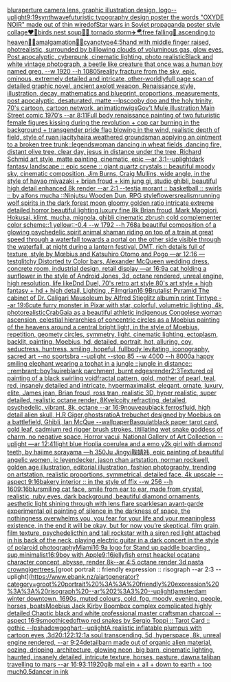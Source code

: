 [blur](https://www.ebank.nz/aiartgenerator?category=blur)[aperture camera lens, graphic illustration design, logo](https://www.ebank.nz/aiartgenerator?category=aperture%20camera%20lens%2C%20graphic%20illustration%20design%2C%20logo)[--uplight](https://www.ebank.nz/aiartgenerator?category=--uplight)[9:19](https://www.ebank.nz/aiartgenerator?category=9%3A19)[synthwave](https://www.ebank.nz/aiartgenerator?category=synthwave)[futuristic  typography design poster the words "OXYDE NOIR" made out of thin wire](https://www.ebank.nz/aiartgenerator?category=futuristic%20%20typography%20design%20poster%20the%20words%20%22OXYDE%20NOIR%22%20made%20out%20of%20thin%20wire)[dof](https://www.ebank.nz/aiartgenerator?category=dof)[Star wars in Soviet propaganda poster style collage](https://www.ebank.nz/aiartgenerator?category=Star%20wars%20in%20Soviet%20propaganda%20poster%20style%20collage)[❤️💊birds nest soup🐥🥬 tornado storm✈️🪂free falling🤮 ascending to heaven🧖🏻amalgamation😶‍🌫️cyanotype](https://www.ebank.nz/aiartgenerator?category=%E2%9D%A4%EF%B8%8F%F0%9F%92%8Abirds%20nest%20soup%F0%9F%90%A5%F0%9F%A5%AC%20tornado%20storm%E2%9C%88%EF%B8%8F%F0%9F%AA%82free%20falling%F0%9F%A4%AE%20ascending%20to%20heaven%F0%9F%A7%96%F0%9F%8F%BBamalgamation%F0%9F%98%B6%E2%80%8D%F0%9F%8C%AB%EF%B8%8Fcyanotype)[4:5](https://www.ebank.nz/aiartgenerator?category=4%3A5)[hand with middle finger raised, photrealistic,  surrounded by billlowing clouds of voluminous gas, glow eyes, Post apocalyptic, cyberpunk, cinematic lighting, photo realistic](https://www.ebank.nz/aiartgenerator?category=hand%20with%20middle%20finger%20raised%2C%20photrealistic%2C%20%20surrounded%20by%20billlowing%20clouds%20of%20voluminous%20gas%2C%20glow%20eyes%2C%20Post%20apocalyptic%2C%20cyberpunk%2C%20cinematic%20lighting%2C%20photo%20realistic)[Black and white vintage photograph, a beetle like creature that once was a human boy named greg. --w 1920 --h 1080](https://www.ebank.nz/aiartgenerator?category=Black%20and%20white%20vintage%20photograph%2C%20a%20beetle%20like%20creature%20that%20once%20was%20a%20human%20boy%20named%20greg.%20--w%201920%20--h%201080)[5](https://www.ebank.nz/aiartgenerator?category=5)[reality fracture from the sky, epic, ominous, extremely detailed and intricate, other-worldly](https://www.ebank.nz/aiartgenerator?category=reality%20fracture%20from%20the%20sky%2C%20epic%2C%20ominous%2C%20extremely%20detailed%20and%20intricate%2C%20other-worldly)[full page scan of detailed graphic novel, ancient axolotl weapon, Renaissance style, illustration, decay, mathematics and blueprint, proportions, measurements, post apocalyptic, desaturated, matte --lp](https://www.ebank.nz/aiartgenerator?category=full%20page%20scan%20of%20detailed%20graphic%20novel%2C%20ancient%20axolotl%20weapon%2C%20Renaissance%20style%2C%20illustration%2C%20decay%2C%20mathematics%20and%20blueprint%2C%20proportions%2C%20measurements%2C%20post%20apocalyptic%2C%20desaturated%2C%20matte%20--lp)[scooby doo and the holy trinity, 70's cartoon, cartoon network, animation](https://www.ebank.nz/aiartgenerator?category=scooby%20doo%20and%20the%20holy%20trinity%2C%2070%27s%20cartoon%2C%20cartoon%20network%2C%20animation)[wigs](https://www.ebank.nz/aiartgenerator?category=wigs)[Gov’t Mule illustration Main Street comic 1970’s --ar 8:11](https://www.ebank.nz/aiartgenerator?category=Gov%E2%80%99t%20Mule%20illustration%20Main%20Street%20comic%201970%E2%80%99s%20--ar%208%3A11)[Full body renaissance painting of two futuristic female figures kissing during the revolution + cop car burning in the background + transgender pride flag blowing in the wind, realistic depth of field, style of ruan jia](https://www.ebank.nz/aiartgenerator?category=Full%20body%20renaissance%20painting%20of%20two%20futuristic%20female%20figures%20kissing%20during%20the%20revolution%20%2B%20cop%20car%20burning%20in%20the%20background%20%2B%20transgender%20pride%20flag%20blowing%20in%20the%20wind%2C%20realistic%20depth%20of%20field%2C%20style%20of%20ruan%20jia)[city](https://www.ebank.nz/aiartgenerator?category=city)[hair](https://www.ebank.nz/aiartgenerator?category=hair)[a weathered groundsman applying an ointment to a broken tree trunk](https://www.ebank.nz/aiartgenerator?category=a%20weathered%20groundsman%20applying%20an%20ointment%20to%20a%20broken%20tree%20trunk)[::](https://www.ebank.nz/aiartgenerator?category=%3A%3A)[legends](https://www.ebank.nz/aiartgenerator?category=legends)[woman dancing in wheat fields ,dancing fire, distant olive tree, clear day, jesus in distance under the tree, Richard Schmid art style, matte painting, cinematic, epic —ar 3:1](https://www.ebank.nz/aiartgenerator?category=woman%20dancing%20in%20wheat%20fields%20%2Cdancing%20fire%2C%20distant%20olive%20tree%2C%20clear%20day%2C%20jesus%20in%20distance%20under%20the%20tree%2C%20Richard%20Schmid%20art%20style%2C%20matte%20painting%2C%20cinematic%2C%20epic%20%E2%80%94ar%203%3A1)[--uplight](https://www.ebank.nz/aiartgenerator?category=--uplight)[dark fantasy landscape :: epic scene :: giant quartz crystals :: beautiful moody sky, cinematic composition, Jim Burns, Craig Mullins, wide angle, in the style of hayao miyazaki + brian froud + kim jung gi, studio ghibli, beautiful high detail enhanced 8k render --ar 2:1 --test](https://www.ebank.nz/aiartgenerator?category=dark%20fantasy%20landscape%20%3A%3A%20epic%20scene%20%3A%3A%20giant%20quartz%20crystals%20%3A%3A%20beautiful%20moody%20sky%2C%20cinematic%20composition%2C%20Jim%20Burns%2C%20Craig%20Mullins%2C%20wide%20angle%2C%20in%20the%20style%20of%20hayao%20miyazaki%20%2B%20brian%20froud%20%2B%20kim%20jung%20gi%2C%20studio%20ghibli%2C%20beautiful%20high%20detail%20enhanced%208k%20render%20--ar%202%3A1%20--test)[ja morant :: basketball :: swirls :: by alfons mucha ::](https://www.ebank.nz/aiartgenerator?category=ja%20morant%20%3A%3A%20basketball%20%3A%3A%20swirls%20%3A%3A%20by%20alfons%20mucha%20%3A%3A)[Ninjutsu Wooden Dun, RPG style](https://www.ebank.nz/aiartgenerator?category=Ninjutsu%20Wooden%20Dun%2C%20RPG%20style)[flowers](https://www.ebank.nz/aiartgenerator?category=flowers)[realism](https://www.ebank.nz/aiartgenerator?category=realism)[running wolf spirits in the dark forest moon gloomy golden ratio intricate extreme detailed horror beautiful lighting luxury fine 8k Brian froud, Mark Maggiori, Hokusai, klimt, mucha, mignola, ghibli cinematic zbrush cold complementer color scheme::1 yellow::-0.4 --w 1792 --h 768](https://www.ebank.nz/aiartgenerator?category=running%20wolf%20spirits%20in%20the%20dark%20forest%20moon%20gloomy%20golden%20ratio%20intricate%20extreme%20detailed%20horror%20beautiful%20lighting%20luxury%20fine%208k%20Brian%20froud%2C%20Mark%20Maggiori%2C%20Hokusai%2C%20klimt%2C%20mucha%2C%20mignola%2C%20ghibli%20cinematic%20zbrush%20cold%20complementer%20color%20scheme%3A%3A1%20yellow%3A%3A-0.4%20--w%201792%20--h%20768)[a beautiful composition of a glowing psychedelic spirit animal shaman riding on top of a train at great speed through a waterfall towards a portal on the other side visible through the waterfall, at night during a lantern festival, DMT,  rich details full of texture, style by Mœbius and Katsuhiro Otomo and Pogo —ar 12:16 —test](https://www.ebank.nz/aiartgenerator?category=a%20beautiful%20composition%20of%20a%20glowing%20psychedelic%20spirit%20animal%20shaman%20riding%20on%20top%20of%20a%20train%20at%20great%20speed%20through%20a%20waterfall%20towards%20a%20portal%20on%20the%20other%20side%20visible%20through%20the%20waterfall%2C%20at%20night%20during%20a%20lantern%20festival%2C%20DMT%2C%20%20rich%20details%20full%20of%20texture%2C%20style%20by%20M%C5%93bius%20and%20Katsuhiro%20Otomo%20and%20Pogo%20%E2%80%94ar%2012%3A16%20%E2%80%94test)[glitchy Distorted tv Color bars, Alexander McQueen wedding dress, concrete room, industrial design, retail display —ar 16:9](https://www.ebank.nz/aiartgenerator?category=glitchy%20Distorted%20tv%20Color%20bars%2C%20Alexander%20McQueen%20wedding%20dress%2C%20concrete%20room%2C%20industrial%20design%2C%20retail%20display%20%E2%80%94ar%2016%3A9)[a cat holding a sunflower in the style of Android Jones, 3d, octane rendered, unreal engine, high resolution, life like](https://www.ebank.nz/aiartgenerator?category=a%20cat%20holding%20a%20sunflower%20in%20the%20style%20of%20Android%20Jones%2C%203d%2C%20octane%20rendered%2C%20unreal%20engine%2C%20high%20resolution%2C%20life%20like)[Dnd Duel, 70's retro art style 80's art style + high fantasy + hd + high detail, Lighting , Filmgrian](https://www.ebank.nz/aiartgenerator?category=Dnd%20Duel%2C%2070%27s%20retro%20art%20style%2080%27s%20art%20style%20%2B%20high%20fantasy%20%2B%20hd%20%2B%20high%20detail%2C%20Lighting%20%2C%20Filmgrian)[16:9](https://www.ebank.nz/aiartgenerator?category=16%3A9)[Brutalist Pyramid The cabinet of Dr. Caligari Mausoleum by Alfred Stieglitz albumin print Tintype --ar 19:6](https://www.ebank.nz/aiartgenerator?category=Brutalist%20Pyramid%20The%20cabinet%20of%20Dr.%20Caligari%20Mausoleum%20by%20Alfred%20Stieglitz%20albumin%20print%20Tintype%20--ar%2019%3A6)[cute furry monster in Pixar with star, colorful, volumetric lighting, 4k, photorealistic](https://www.ebank.nz/aiartgenerator?category=cute%20furry%20monster%20in%20Pixar%20with%20star%2C%20colorful%2C%20volumetric%20lighting%2C%204k%2C%20photorealistic)[Crab](https://www.ebank.nz/aiartgenerator?category=Crab)[Gaia as a beautiful athletic indigenous Congolese woman ascension, celestial hierarchies of concentric circles as a Moebius painting of the heavens around a central bright light, in the style of Moebius, repetition, geomety circles, symmetry, light, cinematic lighting, ectoplasm, backlit, painting, Moebius, hd, detailed, portrait, hot, alluring, coy, seductress, huntress, smiling, hopeful, fullbody levitating, iconography, sacred art --no sportsbra --uplight --stop 85 --w 4000 --h 8000](https://www.ebank.nz/aiartgenerator?category=Gaia%20as%20a%20beautiful%20athletic%20indigenous%20Congolese%20woman%20ascension%2C%20celestial%20hierarchies%20of%20concentric%20circles%20as%20a%20Moebius%20painting%20of%20the%20heavens%20around%20a%20central%20bright%20light%2C%20in%20the%20style%20of%20Moebius%2C%20repetition%2C%20geomety%20circles%2C%20symmetry%2C%20light%2C%20cinematic%20lighting%2C%20ectoplasm%2C%20backlit%2C%20painting%2C%20Moebius%2C%20hd%2C%20detailed%2C%20portrait%2C%20hot%2C%20alluring%2C%20coy%2C%20seductress%2C%20huntress%2C%20smiling%2C%20hopeful%2C%20fullbody%20levitating%2C%20iconography%2C%20sacred%20art%20--no%20sportsbra%20--uplight%20--stop%2085%20--w%204000%20--h%208000)[a happy smiling elephant wearing a tophat in a jungle ::jungle in distance:: ::rembrant::](https://www.ebank.nz/aiartgenerator?category=a%20happy%20smiling%20elephant%20wearing%20a%20tophat%20in%20a%20jungle%20%3A%3Ajungle%20in%20distance%3A%3A%20%3A%3Arembrant%3A%3A)[boy](https://www.ebank.nz/aiartgenerator?category=boy)[1](https://www.ebank.nz/aiartgenerator?category=1)[suire](https://www.ebank.nz/aiartgenerator?category=suire)[blank parchment, burnt edges](https://www.ebank.nz/aiartgenerator?category=blank%20parchment%2C%20burnt%20edges)[render](https://www.ebank.nz/aiartgenerator?category=render)[2:3](https://www.ebank.nz/aiartgenerator?category=2%3A3)[Textured oil painting of a black swirling void](https://www.ebank.nz/aiartgenerator?category=Textured%20oil%20painting%20of%20a%20black%20swirling%20void)[fractal pattern, gold, mother of pearl, teal, red, insanely detailed and intricate, hypermaximalist, elegant, ornate, luxury, elite, James jean, Brian froud, ross tran, realistic 3D, hyper realistic, super detailed, realistic octane render, 8K](https://www.ebank.nz/aiartgenerator?category=fractal%20pattern%2C%20gold%2C%20mother%20of%20pearl%2C%20teal%2C%20red%2C%20insanely%20detailed%20and%20intricate%2C%20hypermaximalist%2C%20elegant%2C%20ornate%2C%20luxury%2C%20elite%2C%20James%20jean%2C%20Brian%20froud%2C%20ross%20tran%2C%20realistic%203D%2C%20hyper%20realistic%2C%20super%20detailed%2C%20realistic%20octane%20render%2C%208K)[velcoity refracting, detailed, psychedelic, vibrant, 8k, octane --ar 16:9](https://www.ebank.nz/aiartgenerator?category=velcoity%20refracting%2C%20detailed%2C%20psychedelic%2C%20vibrant%2C%208k%2C%20octane%20--ar%2016%3A9)[nouveau](https://www.ebank.nz/aiartgenerator?category=nouveau)[black ferrosfluid, high detail alien skull, H.R Giger,](https://www.ebank.nz/aiartgenerator?category=black%20ferrosfluid%2C%20high%20detail%20alien%20skull%2C%20H.R%20Giger%2C)[ghosts](https://www.ebank.nz/aiartgenerator?category=ghosts)[ratio](https://www.ebank.nz/aiartgenerator?category=ratio)[A trebuchet designed by Moebius on a battlefield, Ghibli, Ian McQue --wallpaper](https://www.ebank.nz/aiartgenerator?category=A%20trebuchet%20designed%20by%20Moebius%20on%20a%20battlefield%2C%20Ghibli%2C%20Ian%20McQue%20--wallpaper)[Basquiat](https://www.ebank.nz/aiartgenerator?category=Basquiat)[black paper tarot card, gold leaf, cadmium red rigger brush strokes, titillating wet snake goddess of charm, no negative space, Horror vacui, National Gallery of Art Collection  --uplight —ar 12:41](https://www.ebank.nz/aiartgenerator?category=black%20paper%20tarot%20card%2C%20gold%20leaf%2C%20cadmium%20red%20rigger%20brush%20strokes%2C%20titillating%20wet%20snake%20goddess%20of%20charm%2C%20no%20negative%20space%2C%20Horror%20vacui%2C%20National%20Gallery%20of%20Art%20Collection%20%20--uplight%20%E2%80%94ar%2012%3A41)[light blue Hoplia coerulea and a emo y2k girl with diamond teeth,  by hajime sorayama —h 350](https://www.ebank.nz/aiartgenerator?category=light%20blue%20Hoplia%20coerulea%20and%20a%20emo%20y2k%20girl%20with%20diamond%20teeth%2C%20%20by%20hajime%20sorayama%20%E2%80%94h%20350)[Ju Jingyi鞠婧祎, epic painting of beautiful angelic women, jc leyendecker, jason chan artstation, norman rockwell, golden age illustration, editorial illustration, fashion photography, trending on artstation, realistic proportions, symmetrical, detailed face, 4k upscale --aspect 9:16](https://www.ebank.nz/aiartgenerator?category=Ju%20Jingyi%E9%9E%A0%E5%A9%A7%E7%A5%8E%2C%20epic%20painting%20of%20beautiful%20angelic%20women%2C%20jc%20leyendecker%2C%20jason%20chan%20artstation%2C%20norman%20rockwell%2C%20golden%20age%20illustration%2C%20editorial%20illustration%2C%20fashion%20photography%2C%20trending%20on%20artstation%2C%20realistic%20proportions%2C%20symmetrical%2C%20detailed%20face%2C%204k%20upscale%20--aspect%209%3A16)[bakery interior :: in the style of ffix --w 256 --h 160](https://www.ebank.nz/aiartgenerator?category=bakery%20interior%20%3A%3A%20in%20the%20style%20of%20ffix%20--w%20256%20--h%20160)[9:16](https://www.ebank.nz/aiartgenerator?category=9%3A16)[blur](https://www.ebank.nz/aiartgenerator?category=blur)[smiling cat face, smile from ear to ear, made from crystal, realistic, ruby eyes,  dark background, beautiful diamond ornaments, aesthetic light shining through with lens flare sparkles](https://www.ebank.nz/aiartgenerator?category=smiling%20cat%20face%2C%20smile%20from%20ear%20to%20ear%2C%20made%20from%20crystal%2C%20realistic%2C%20ruby%20eyes%2C%20%20dark%20background%2C%20beautiful%20diamond%20ornaments%2C%20aesthetic%20light%20shining%20through%20with%20lens%20flare%20sparkles)[an avant-garde experimental oil painting of silence in the darkness of space, the nothingness overwhelms you, you fear for your life and your meaningless existence, in the end it will be okay, but for now you’re skeptical, film grain, film texture, psychedelic](https://www.ebank.nz/aiartgenerator?category=an%20avant-garde%20experimental%20oil%20painting%20of%20silence%20in%20the%20darkness%20of%20space%2C%20the%20nothingness%20overwhelms%20you%2C%20you%20fear%20for%20your%20life%20and%20your%20meaningless%20existence%2C%20in%20the%20end%20it%20will%20be%20okay%2C%20but%20for%20now%20you%E2%80%99re%20skeptical%2C%20film%20grain%2C%20film%20texture%2C%20psychedelic)[thin and tall rockstar with a siren red light attached in his back of the neck, playing electric guitar in a dark concert in the style of polaroid photography](https://www.ebank.nz/aiartgenerator?category=thin%20and%20tall%20rockstar%20with%20a%20siren%20red%20light%20attached%20in%20his%20back%20of%20the%20neck%2C%20playing%20electric%20guitar%20in%20a%20dark%20concert%20in%20the%20style%20of%20polaroid%20photography)[Miami](https://www.ebank.nz/aiartgenerator?category=Miami)[16:9](https://www.ebank.nz/aiartgenerator?category=16%3A9)[a logo for Stand up paddle boarding , sup,minimalist](https://www.ebank.nz/aiartgenerator?category=a%20logo%20for%20Stand%20up%20paddle%20boarding%20%2C%20sup%2Cminimalist)[16:9](https://www.ebank.nz/aiartgenerator?category=16%3A9)[boy with Apple](https://www.ebank.nz/aiartgenerator?category=boy%20with%20Apple)[9:16](https://www.ebank.nz/aiartgenerator?category=9%3A16)[jellyfish ernst heackel ocatane character concept, abysse, render  8k](https://www.ebank.nz/aiartgenerator?category=jellyfish%20ernst%20heackel%20ocatane%20character%20concept%2C%20abysse%2C%20render%20%208k)[--ar 4:5 octane render 3d pasta crown](https://www.ebank.nz/aiartgenerator?category=--ar%204%3A5%20octane%20render%203d%20pasta%20crown)[giger](https://www.ebank.nz/aiartgenerator?category=giger)[trees.](https://www.ebank.nz/aiartgenerator?category=trees.)[groot portrait :: friendly expression :: risograph --ar 2:3 --uplight](https://www.ebank.nz/aiartgenerator?category=groot%20portrait%20%3A%3A%20friendly%20expression%20%3A%3A%20risograph%20--ar%202%3A3%20--uplight)[amsterdam winter downtown, 1690s, muted colours, cold, fog, moody, evening, people, horses, boats](https://www.ebank.nz/aiartgenerator?category=amsterdam%20winter%20downtown%2C%201690s%2C%20muted%20colours%2C%20cold%2C%20fog%2C%20moody%2C%20evening%2C%20people%2C%20horses%2C%20boats)[Moebius Jack Kirby Boombox complex complicated highly detailed Chaotic black and white professional master craftsman charcoal --aspect 16:9](https://www.ebank.nz/aiartgenerator?category=Moebius%20Jack%20Kirby%20Boombox%20complex%20complicated%20highly%20detailed%20Chaotic%20black%20and%20white%20professional%20master%20craftsman%20charcoal%20--aspect%2016%3A9)[smooth](https://www.ebank.nz/aiartgenerator?category=smooth)[ice](https://www.ebank.nz/aiartgenerator?category=ice)[dof](https://www.ebank.nz/aiartgenerator?category=dof)[two red snakes by Sergio Toppi :: Tarot Card :: gothic --lp](https://www.ebank.nz/aiartgenerator?category=two%20red%20snakes%20by%20Sergio%20Toppi%20%3A%3A%20Tarot%20Card%20%3A%3A%20gothic%20--lp)[shadow](https://www.ebank.nz/aiartgenerator?category=shadow)[gogh](https://www.ebank.nz/aiartgenerator?category=gogh)[art](https://www.ebank.nz/aiartgenerator?category=art)[--uplight](https://www.ebank.nz/aiartgenerator?category=--uplight)[A realistic inflatable plumpus with cartoon eyes ,3d](https://www.ebank.nz/aiartgenerator?category=A%20realistic%20inflatable%20plumpus%20with%20cartoon%20eyes%20%2C3d)[20:12](https://www.ebank.nz/aiartgenerator?category=20%3A12)[2:1](https://www.ebank.nz/aiartgenerator?category=2%3A1)[2:1](https://www.ebank.nz/aiartgenerator?category=2%3A1)[a soul transcending, 5d, hyperspace, 8k, unreal engine rendered, --ar 9:24](https://www.ebank.nz/aiartgenerator?category=a%20soul%20transcending%2C%205d%2C%20hyperspace%2C%208k%2C%20unreal%20engine%20rendered%2C%20--ar%209%3A24)[detail](https://www.ebank.nz/aiartgenerator?category=detail)[barn made out of organic alien material, oozing, dripping, architecture, glowing neon, big barn, cinematic lighting, haunted, insanely detailed, intricute texture, horses, pasture, dawn](https://www.ebank.nz/aiartgenerator?category=barn%20made%20out%20of%20organic%20alien%20material%2C%20oozing%2C%20dripping%2C%20architecture%2C%20glowing%20neon%2C%20big%20barn%2C%20cinematic%20lighting%2C%20haunted%2C%20insanely%20detailed%2C%20intricute%20texture%2C%20horses%2C%20pasture%2C%20dawn)[a taliban travelling to mars --ar 16:9](https://www.ebank.nz/aiartgenerator?category=a%20taliban%20travelling%20to%20mars%20--ar%2016%3A9)[3:1](https://www.ebank.nz/aiartgenerator?category=3%3A1)[1920](https://www.ebank.nz/aiartgenerator?category=1920)[gib mal ein + all + down to earth + too much](https://www.ebank.nz/aiartgenerator?category=gib%20mal%20ein%20%2B%20all%20%2B%20down%20to%20earth%20%2B%20too%20much)[0.5](https://www.ebank.nz/aiartgenerator?category=0.5)[dancer in ink](https://www.ebank.nz/aiartgenerator?category=dancer%20in%20ink)